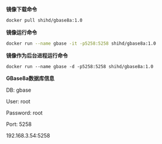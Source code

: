 **镜像下载命令**

```bash
docker pull shihd/gbase8a:1.0 
```

**镜像运行命令**

```bash
docker run --name gbase -it -p5258:5258 shihd/gbase8a:1.0
```

**镜像作为后台进程运行命令**

```
docker run --name gbase -d -p5258:5258 shihd/gbase8a:1.0
```

**GBase8a数据库信息**

DB: gbase

User: root

Password: root

Port: 5258

192.168.3.54:5258